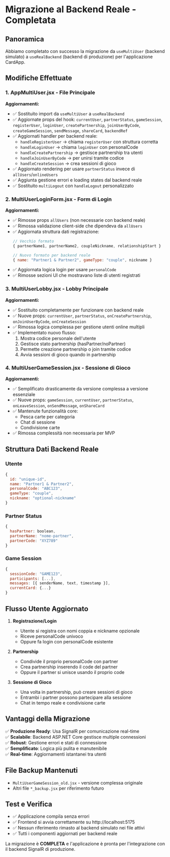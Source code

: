 # Migrazione al Backend Reale - Completata

## Panoramica
Abbiamo completato con successo la migrazione da `useMultiUser` (backend simulato) a `useRealBackend` (backend di produzione) per l'applicazione CardApp.

## Modifiche Effettuate

### 1. AppMultiUser.jsx - File Principale
**Aggiornamenti:**
- ✅ Sostituito import da `useMultiUser` a `useRealBackend`
- ✅ Aggiornate props del hook: `currentUser`, `partnerStatus`, `gameSession`, `registerUser`, `loginUser`, `createPartnership`, `joinUserByCode`, `createGameSession`, `sendMessage`, `shareCard`, `backendRef`
- ✅ Aggiornati handler per backend reale:
  - `handleRegisterUser` → chiama `registerUser` con struttura corretta
  - `handleLoginUser` → chiama `loginUser` con personalCode
  - `handleCreatePartnership` → gestisce partnership tra utenti
  - `handleJoinUserByCode` → per unirsi tramite codice
  - `handleCreateSession` → crea sessioni di gioco
- ✅ Aggiornato rendering per usare `partnerStatus` invece di `allUsers`/`onlineUsers`
- ✅ Aggiunta gestione errori e loading states dal backend reale
- ✅ Sostituito `multiLogout` con `handleLogout` personalizzato

### 2. MultiUserLoginForm.jsx - Form di Login
**Aggiornamenti:**
- ✅ Rimosse props `allUsers` (non necessarie con backend reale)
- ✅ Rimossa validazione client-side che dipendeva da `allUsers`
- ✅ Aggiornata struttura dati registrazione:
  ```javascript
  // Vecchio formato
  { partnerName1, partnerName2, coupleNickname, relationshipStart }
  
  // Nuovo formato per backend reale
  { name: "Partner1 & Partner2", gameType: "couple", nickname }
  ```
- ✅ Aggiornata logica login per usare `personalCode`
- ✅ Rimosse sezioni UI che mostravano liste di utenti registrati

### 3. MultiUserLobby.jsx - Lobby Principale
**Aggiornamenti:**
- ✅ Sostituito completamente per funzionare con backend reale
- ✅ Nuove props: `currentUser`, `partnerStatus`, `onCreatePartnership`, `onJoinUserByCode`, `onCreateSession`
- ✅ Rimossa logica complessa per gestione utenti online multipli
- ✅ Implementato nuovo flusso:
  1. Mostra codice personale dell'utente
  2. Gestisce stato partnership (hasPartner/noPartner)
  3. Permette creazione partnership o join tramite codice
  4. Avvia sessioni di gioco quando in partnership

### 4. MultiUserGameSession.jsx - Sessione di Gioco
**Aggiornamenti:**
- ✅ Semplificato drasticamente da versione complessa a versione essenziale
- ✅ Nuove props: `gameSession`, `currentUser`, `partnerStatus`, `onLeaveSession`, `onSendMessage`, `onShareCard`
- ✅ Mantenute funzionalità core:
  - Pesca carte per categoria
  - Chat di sessione
  - Condivisione carte
- ✅ Rimossa complessità non necessaria per MVP

## Struttura Dati Backend Reale

### Utente
```javascript
{
  id: "unique-id",
  name: "Partner1 & Partner2",
  personalCode: "ABC123",
  gameType: "couple",
  nickname: "optional-nickname"
}
```

### Partner Status
```javascript
{
  hasPartner: boolean,
  partnerName: "nome-partner",
  partnerCode: "XYZ789"
}
```

### Game Session
```javascript
{
  sessionCode: "GAME123",
  participants: [...],
  messages: [{ senderName, text, timestamp }],
  currentCard: {...}
}
```

## Flusso Utente Aggiornato

1. **Registrazione/Login**
   - Utente si registra con nomi coppia e nickname opzionale
   - Riceve personalCode univoco
   - Oppure fa login con personalCode esistente

2. **Partnership**
   - Condivide il proprio personalCode con partner
   - Crea partnership inserendo il code del partner
   - Oppure il partner si unisce usando il proprio code

3. **Sessione di Gioco**
   - Una volta in partnership, può creare sessioni di gioco
   - Entrambi i partner possono partecipare alla sessione
   - Chat in tempo reale e condivisione carte

## Vantaggi della Migrazione

✅ **Produzione Ready**: Usa SignalR per comunicazione real-time  
✅ **Scalabile**: Backend ASP.NET Core gestisce multiple connessioni  
✅ **Robust**: Gestione errori e stati di connessione  
✅ **Semplificato**: Logica più pulita e manutenibile  
✅ **Real-time**: Aggiornamenti istantanei tra utenti  

## File Backup Mantenuti
- `MultiUserGameSession_old.jsx` - versione complessa originale
- Altri file `*_backup.jsx` per riferimento futuro

## Test e Verifica
- ✅ Applicazione compila senza errori
- ✅ Frontend si avvia correttamente su http://localhost:5175
- ✅ Nessun riferimento rimasto al backend simulato nei file attivi
- ✅ Tutti i componenti aggiornati per backend reale

La migrazione è **COMPLETA** e l'applicazione è pronta per l'integrazione con il backend SignalR di produzione.
